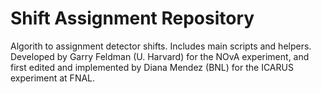# Shift Assignment Repository
Algorith to assignment detector shifts. Includes main scripts and helpers. Developed by Garry Feldman (U. Harvard) for the NOvA experiment, and first edited and implemented by Diana Mendez (BNL) for the ICARUS experiment at FNAL.

